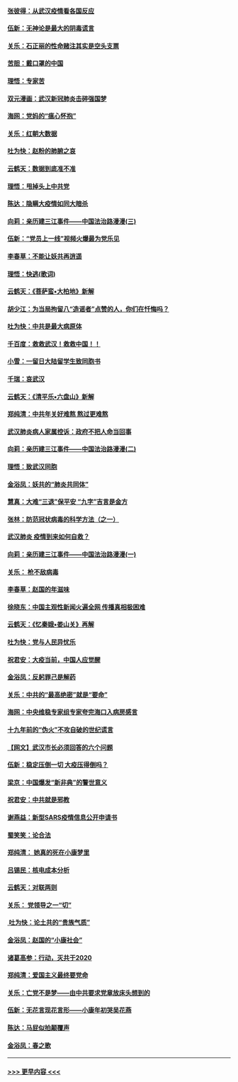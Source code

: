 #### [张彼得：从武汉疫情看各国反应](../pages/nsc993/n11850102.md?t=02071155) 
#### [伍新：无神论是最大的阴毒谎言](../pages/nsc993/n11846129.md?t=02071155) 
#### [关乐：石正丽的性命赌注其实是空头支票](../pages/nsc993/n11846109.md?t=02071155) 
#### [苦胆：戴口罩的中国](../pages/nsc993/n11845576.md?t=02071155) 
#### [理悟：专家苦](../pages/nsc993/n11845564.md?t=02071155) 
#### [双元漫画：武汉新冠肺炎击碎强国梦](../pages/nsc993/n11843320.md?t=02071155) 
#### [海网：党妈的“瘟心怀抱”](../pages/nsc993/n11840740.md?t=02071155) 
#### [关乐：红朝大数据](../pages/nsc993/n11840675.md?t=02071155) 
#### [吐为快：赵粉的肺腑之哀](../pages/nsc993/n11840618.md?t=02071155) 
#### [云鹤天：数据到底准不准](../pages/nsc993/n11840325.md?t=02071155) 
#### [理悟：甩掉头上中共党](../pages/nsc993/n11838826.md?t=02071155) 
#### [陈达：隐瞒大疫情如同大暗杀](../pages/nsc993/n11838771.md?t=02071155) 
#### [向莉：亲历建三江事件——中国法治路漫漫(三)](../pages/nsc993/n11831825.md?t=02071155) 
#### [伍新：“党员上一线”视频火爆最为党乐见](../pages/nsc993/n11838200.md?t=02071155) 
#### [李春草：不能让妖共再逍遥](../pages/nsc993/n11838102.md?t=02071155) 
#### [理悟：快逃(歌词)](../pages/nsc993/n11838083.md?t=02071155) 
#### [云鹤天：《菩萨蛮▪大柏地》新解](../pages/nsc993/n11838059.md?t=02071155) 
#### [胡少江：为当局拘留八“造谣者”点赞的人，你们在忏悔吗？](../pages/nsc993/n11836801.md?t=02071155) 
#### [吐为快：中共是最大病原体](../pages/nsc993/n11836748.md?t=02071155) 
#### [千百度：救救武汉！救救中国！！](../pages/nsc993/n11836145.md?t=02071155) 
#### [小雪：一留日大陆留学生致同胞书](../pages/nsc993/n11834624.md?t=02071155) 
#### [千瑞：哀武汉](../pages/nsc993/n11833647.md?t=02071155) 
#### [云鹤天：《清平乐▪六盘山》新解](../pages/nsc993/n11833611.md?t=02071155) 
#### [郑纯清：中共年关好难熬 熬过更难熬](../pages/nsc993/n11833489.md?t=02071155) 
#### [武汉肺炎病人家属控诉：政府不把人命当回事](../pages/nsc993/n11833205.md?t=02071155) 
#### [向莉：亲历建三江事件——中国法治路漫漫(二)](../pages/nsc993/n11829102.md?t=02071155) 
#### [理悟：致武汉同胞](../pages/nsc993/n11831522.md?t=02071155) 
#### [金浴凤：妖共的“肺炎共同体”](../pages/nsc993/n11829448.md?t=02071155) 
#### [慧真：大难“三退”保平安 “九字”吉言是金方](../pages/nsc993/n11829501.md?t=02071155) 
#### [张林：防范冠状病毒的科学方法（之一）](../pages/nsc993/n11828618.md?t=02071155) 
#### [武汉肺炎 疫情到来如何自救？](../pages/nsc993/n11827632.md?t=02071155) 
#### [向莉：亲历建三江事件——中国法治路漫漫(一)](../pages/nsc993/n11827190.md?t=02071155) 
#### [关乐： 枪不敌病毒](../pages/nsc993/n11826746.md?t=02071155) 
#### [李春草：赵国的年滋味](../pages/nsc993/n11826321.md?t=02071155) 
#### [徐晓东：中国主观性新闻火遍全网 传播真相极困难](../pages/nsc993/n11826508.md?t=02071155) 
#### [云鹤天：《忆秦娥▪娄山关》再解](../pages/nsc993/n11824682.md?t=02071155) 
#### [吐为快：党与人民异忧乐](../pages/nsc993/n11824660.md?t=02071155) 
#### [祝君安：大疫当前，中国人应觉醒](../pages/nsc993/n11821946.md?t=02071155) 
#### [金浴凤：反躬罪己是解药](../pages/nsc993/n11820280.md?t=02071155) 
#### [关乐：中共的“最高绝密”就是“要命”](../pages/nsc993/n11816946.md?t=02071155) 
#### [海网：中央维稳专家组专家夸完海口入病房感言](../pages/nsc993/n11815138.md?t=02071155) 
#### [十九年前的“伪火”不攻自破的世纪谎言](../pages/nsc993/n11813238.md?t=02071155) 
#### [【网文】武汉市长必须回答的六个问题](../pages/nsc993/n11813848.md?t=02071155) 
#### [伍新：稳定压倒一切 大疫压得倒吗？](../pages/nsc993/n11812634.md?t=02071155) 
#### [梁京：中国爆发“新非典”的警世意义](../pages/nsc993/n11812554.md?t=02071155) 
#### [祝君安：中共就是邪教](../pages/nsc993/n11812431.md?t=02071155) 
#### [谢燕益：新型SARS疫情信息公开申请书](../pages/nsc993/n11808840.md?t=02071155) 
#### [蜀笑笑：论合法](../pages/nsc993/n11808064.md?t=02071155) 
#### [郑纯清： 她真的死在小康梦里](../pages/nsc993/n11806623.md?t=02071155) 
#### [吕锡民：核电成本分析](../pages/nsc993/n11806284.md?t=02071155) 
#### [云鹤天：对联两则](../pages/nsc993/n11805957.md?t=02071155) 
#### [关乐： 党领导之一“切”](../pages/nsc993/n11804505.md?t=02071155) 
#### [ 吐为快：论土共的“贵族气质”](../pages/nsc993/n11804490.md?t=02071155) 
#### [金浴凤：赵国的“小康社会”](../pages/nsc993/n11804452.md?t=02071155) 
#### [诸葛高参：行动，灭共于2020](../pages/nsc993/n11804120.md?t=02071155) 
#### [郑纯清：爱国主义最终要党命](../pages/nsc993/n11802197.md?t=02071155) 
#### [关乐：亡党不是梦——由中共要求党章放床头想到的](../pages/nsc993/n11802156.md?t=02071155) 
#### [伍新：无花言现花言形——小康年初哭吴花燕](../pages/nsc993/n11800044.md?t=02071155) 
#### [陈达：马屁似拍颠覆声](../pages/nsc993/n11800010.md?t=02071155) 
#### [金浴凤：春之歌](../pages/nsc993/n11797687.md?t=02071155) 

----
#### [ >>> 更早内容 <<< ](../indexes/nsc993-earlier.md)

